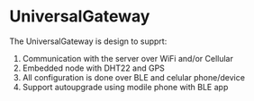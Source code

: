 # UniversalGateway

The UniversalGateway is design to supprt:

1. Communication with the server over WiFi and/or Cellular
2. Embedded node with DHT22 and GPS
3. All configuration is done over BLE and celular phone/device
4. Support autoupgrade using modile phone with BLE app

